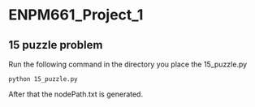 # ENPM661_Project_1
## 15 puzzle problem

Run the following command in the directory you place the 15_puzzle.py
```
python 15_puzzle.py
```
After that the nodePath.txt is generated.
